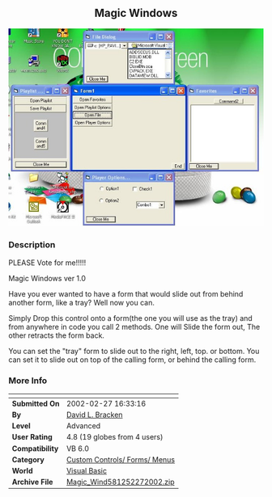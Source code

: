 ﻿<div align="center">

## Magic Windows

<img src="PIC20022271722241345.jpg">
</div>

### Description

PLEASE Vote for me!!!!!

Magic Windows ver 1.0

Have you ever wanted to have a form that would slide out from behind another form, like a tray? Well now you can.

Simply Drop this control onto a form(the one you will use as the tray) and from anywhere in code you call 2 methods. One will Slide the form out, The other retracts the form back.

You can set the "tray" form to slide out to the right, left, top. or bottom. You can set it to slide out on top of the calling form, or behind the calling form.
 
### More Info
 


<span>             |<span>
---                |---
**Submitted On**   |2002-02-27 16:33:16
**By**             |[David L\. Bracken](https://github.com/Planet-Source-Code/PSCIndex/blob/master/ByAuthor/david-l-bracken.md)
**Level**          |Advanced
**User Rating**    |4.8 (19 globes from 4 users)
**Compatibility**  |VB 6\.0
**Category**       |[Custom Controls/ Forms/  Menus](https://github.com/Planet-Source-Code/PSCIndex/blob/master/ByCategory/custom-controls-forms-menus__1-4.md)
**World**          |[Visual Basic](https://github.com/Planet-Source-Code/PSCIndex/blob/master/ByWorld/visual-basic.md)
**Archive File**   |[Magic\_Wind581252272002\.zip](https://github.com/Planet-Source-Code/david-l-bracken-magic-windows__1-32164/archive/master.zip)








